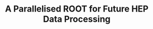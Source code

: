 ---
layout: default
title: A Parallelised ROOT for Future HEP Data Processing
authors: Danilo Piparo, Philippe Canal, Guilherme Amadio, Enrico Guiraud, Axel Naumann, Xavier Valls and Enric Tejedor Saavedra
conference: 23rd International Conference on Computing in High Energy and Nuclear Physics (CHEP 2018) Sofia, Bulgaria, July 9-13, 2018
type: PARA
doi: 110.1051/epjconf/201921405033
---
